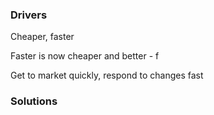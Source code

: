 ### Drivers

Cheaper, faster

Faster is now cheaper and better - f

Get to market quickly, respond to changes fast

### Solutions